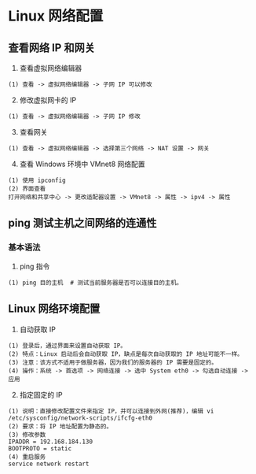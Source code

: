 # Linux 网络配置
## 查看网络 IP 和网关
1. 查看虚拟网络编辑器
```
(1) 查看 -> 虚拟网络编辑器 -> 子网 IP 可以修改
```

2. 修改虚拟网卡的 IP
```
(1) 查看 -> 虚拟网络编辑器 -> 子网 IP 修改
```

3. 查看网关
```
(1) 查看 -> 虚拟网络编辑器 -> 选择第三个网络 -> NAT 设置 -> 网关
```

4. 查看 Windows 环境中 VMnet8 网络配置
```
(1) 使用 ipconfig
(2) 界面查看
打开网络和共享中心 -> 更改适配器设置 -> VMnet8 -> 属性 -> ipv4 -> 属性
```

## ping 测试主机之间网络的连通性
### 基本语法
1. ping 指令
```
(1) ping 目的主机  # 测试当前服务器是否可以连接目的主机。
```

## Linux 网络环境配置
1. 自动获取 IP
```
(1) 登录后，通过界面来设置自动获取 IP。
(2) 特点：Linux 启动后会自动获取 IP，缺点是每次自动获取的 IP 地址可能不一样。
(3) 注意：该方式不适用于做服务器，因为我们的服务器的 IP 需要是固定的。
(4) 操作：系统 -> 首选项 -> 网络连接 -> 选中 System eth0 -> 勾选自动连接 -> 应用
```

2. 指定固定的 IP
```
(1) 说明：直接修改配置文件来指定 IP，并可以连接到外网(推荐)，编辑 vi /etc/sysconfig/network-scripts/ifcfg-eth0
(2) 要求：将 IP 地址配置为静态的。
(3) 修改参数
IPADDR = 192.168.184.130
BOOTPROTO = static
(4) 重启服务
service network restart
```
